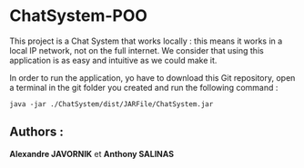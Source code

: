 # ChatSystem-POO

This project is a Chat System that works locally : this means it works in a local IP network, not on the full internet.
We consider that using this application is as easy and intuitive as we could make it.

In order to run the application, yo have to download this Git repository, open a terminal in the git folder you created and run the  following command :
```
java -jar ./ChatSystem/dist/JARFile/ChatSystem.jar
```

## Authors :
**Alexandre JAVORNIK** et **Anthony SALINAS**

